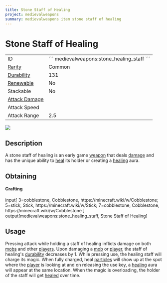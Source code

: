 ```yaml
---
title: Stone Staff of Healing
project: medievalweapons
summary: medievalweapons item stone staff of healing
---
```

# Stone Staff of Healing
<div class="main_table">
<div class="left_main_table">
<table class="left_table">
    <tbody>
        <tr>
            <td class="first-column">ID</td>
            <td class="second-column">
            ```
            medievalweapons:stone_healing_staff
            ```
            </td>
        </tr>
        <tr id="linear-top">
            <td class="first-column"><a href="https://minecraft.wiki/w/Rarity" target="_blank">Rarity</a></td>
            <td class="second-column">Common</td>
        </tr>
        <tr id="linear-top">
            <td class="first-column"><a href="https://minecraft.wiki/w/Durability" target="_blank">Durability</a></td>
            <td class="second-column">131</td>
        </tr>
        <tr id="linear-top">
            <td class="first-column"><a href="https://minecraft.wiki/w/Renewable_resource" target="_blank">Renewable</a></td>
            <td class="second-column">No</td>
        </tr>
        <tr id="linear-top">
            <td class="first-column">Stackable</td>
            <td class="second-column">No</td>
        </tr>
        <tr id="linear-top">
            <td class="first-column"><a href="https://minecraft.wiki/w/Damage" target="_blank">Attack Damage</a></td>
            <td class="second-column icon-element" icon-count="3" icon-id="melee" icon-exclusive></td>
        </tr>
        <tr id="linear-top">
            <td class="first-column">Attack Speed</td>
            <td class="second-column icon-element" icon-count="0.7" icon-id="melee_speed" icon-exclusive></td>
        </tr>
        <tr id="linear-top">
            <td class="first-column">Attack Range</td>
            <td class="second-column">2.5</td>
        </tr>
    </tbody>
</table>
</div>
    <img src="/wiki/assets/medievalweapons/items/stone_healing_staff.png" loading="lazy" class="right_img_table"/>
</div>

## Description
A stone staff of healing is an early game [weapon](https://minecraft.wiki/w/Weapon) that deals [damage](https://minecraft.wiki/w/Damage) and has the unique ability to [heal](https://minecraft.wiki/w/Healing) its holder or creating a [healing](https://minecraft.wiki/w/Healing) aura.

## Obtaining
#### Crafting
<div id="crafting-table">
<div class="crafting-element" crafting-type="vanilla_crafting">
input[
    3=cobblestone, Cobblestone, https://minecraft.wiki/w/Cobblestone;
    5=stick, Stick, https://minecraft.wiki/w/Stick;
    7=cobblestone, Cobblestone, https://minecraft.wiki/w/Cobblestone
]
output[medievalweapons:stone_healing_staff, Stone Staff of Healing]
</div>
</div>

## Usage
Pressing attack while holding a staff of healing inflicts damage on both [mobs](https://minecraft.wiki/w/Mob) and other [players](https://minecraft.wiki/w/Player). Upon damaging a [mob](https://minecraft.wiki/w/Mob) or [player](https://minecraft.wiki/w/Player), the staff of healing's [durability](https://minecraft.wiki/w/Durability) decreases by 1. While pressing use, the healing staff will charge its magic. When fully charged, heal [particles](https://minecraft.wiki/w/Particles) will show up at the spot where the [player](https://minecraft.wiki/w/Player) is looking at and on releasing the use key, a [healing](https://minecraft.wiki/w/Healing) aura will appear at the same location. When the magic is overloading, the holder of the staff will get [healed](https://minecraft.wiki/w/Healing) over time.

